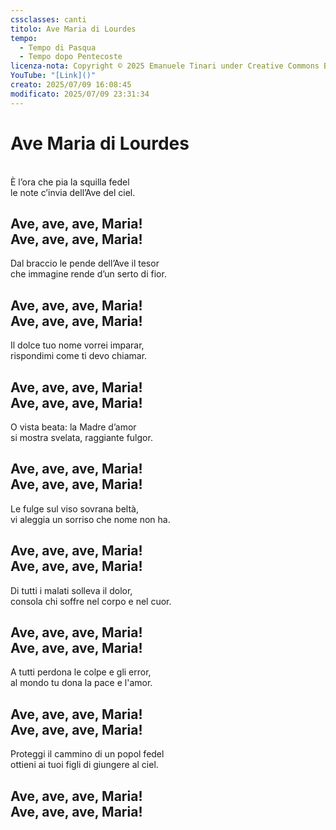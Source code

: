 ```yaml
---
cssclasses: canti
titolo: Ave Maria di Lourdes
tempo:
  - Tempo di Pasqua
  - Tempo dopo Pentecoste
licenza-nota: Copyright © 2025 Emanuele Tinari under Creative Commons BY-NC-SA 4.0 https://creativecommons.org/licenses/by-nc-sa/4.0/
YouTube: "[Link]()"
creato: 2025/07/09 16:08:45
modificato: 2025/07/09 23:31:34
---
```


# Ave Maria di Lourdes
<br>È l’ora che pia la squilla fedel<br>le note c’invia dell’Ave del ciel.
## Ave, ave, ave, Maria!<br>Ave, ave, ave, Maria!
Dal braccio le pende dell’Ave il tesor<br>che immagine rende d’un serto di fior.
## Ave, ave, ave, Maria!<br>Ave, ave, ave, Maria!
Il dolce tuo nome vorrei imparar,<br>rispondimi come ti devo chiamar.
## Ave, ave, ave, Maria!<br>Ave, ave, ave, Maria!
O vista beata: la Madre d’amor<br>si mostra svelata, raggiante fulgor.
## Ave, ave, ave, Maria!<br>Ave, ave, ave, Maria!
Le fulge sul viso sovrana beltà,<br>vi aleggia un sorriso che nome non ha.
## Ave, ave, ave, Maria!<br>Ave, ave, ave, Maria!
Di tutti i malati solleva il dolor,<br>consola chi soffre nel corpo e nel cuor.
## Ave, ave, ave, Maria!<br>Ave, ave, ave, Maria!
A tutti perdona le colpe e gli error,<br>al mondo tu dona la pace e l'amor.
## Ave, ave, ave, Maria!<br>Ave, ave, ave, Maria!
Proteggi il cammino di un popol fedel<br>ottieni ai tuoi figli di giungere al ciel.
## Ave, ave, ave, Maria!<br>Ave, ave, ave, Maria!
